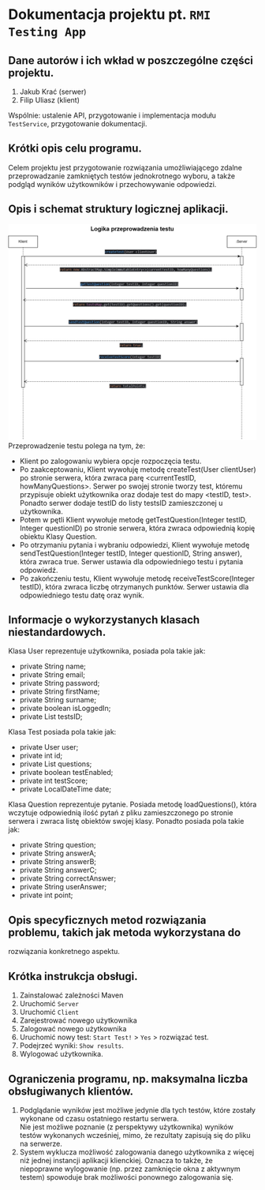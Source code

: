 # Dokumentacja projektu pt. `RMI Testing App`
## Dane autorów i ich wkład w poszczególne części projektu.
1. Jakub Krać (serwer)
2. Filip Uliasz (klient)

Wspólnie: ustalenie API, przygotowanie i implementacja modułu `TestService`, przygotowanie dokumentacji.

## Krótki opis celu programu.
Celem projektu jest przygotowanie rozwiązania umożliwiającego zdalne przeprowadzanie zamkniętych testów jednokrotnego wyboru, a także podgląd wyników użytkowników i przechowywanie odpowiedzi. 

## Opis i schemat struktury logicznej aplikacji.
![Opis alternatywny](sekwencje_logika_testu.png)
Przeprowadzenie testu polega na tym, że:
- Klient po zalogowaniu wybiera opcje rozpoczęcia testu.
- Po zaakceptowaniu, Klient wywołuję metodę createTest(User clientUser) po stronie serwera, która zwraca parę <currentTestID, howManyQuestions>. Serwer po swojej stronie tworzy test, któremu przypisuje obiekt użytkownika oraz dodaje test do mapy <testID, test>. Ponadto serwer dodaje testID do listy testsID zamieszczonej u użytkownika.
- Potem w pętli Klient wywołuje metodę getTestQuestion(Integer testID, Integer questionID)  po stronie serwera, która zwraca odpowiednią kopię obiektu Klasy Question.
- Po otrzymaniu pytania i wybraniu odpowiedzi, Klient wywołuje metodę sendTestQuestion(Integer testID, Integer questionID, String answer), która zwraca true. Serwer ustawia dla odpowiedniego testu i pytania odpowiedź.
- Po zakończeniu testu, Klient wywołuje metodę receiveTestScore(Integer testID), która zwraca liczbę otrzymanych punktów. Serwer ustawia dla odpowiedniego testu datę oraz wynik.
## Informacje o wykorzystanych klasach niestandardowych.
Klasa User reprezentuje użytkownika, posiada pola takie jak:
- private String name;
- private String email;
- private String password;
- private String firstName;
- private String surname;
- private boolean isLoggedIn;
- private List<Integer> testsID;

Klasa Test posiada pola takie jak:
- private User user;
- private int id;
- private List<Question> questions;
- private boolean testEnabled;
- private int testScore;
- private LocalDateTime date;

Klasa Question reprezentuje pytanie. Posiada metodę loadQuestions(), która wczytuje odpowiednią ilość pytań z pliku zamieszczonego po stronie serwera i zwraca listę obiektów swojej klasy. Ponadto posiada pola takie jak:
- private String question;
- private String answerA;
- private String answerB;
- private String answerC;
- private String correctAnswer;
- private String userAnswer;
- private int point;

## Opis specyficznych metod rozwiązania problemu, takich jak metoda wykorzystana do
rozwiązania konkretnego aspektu.

## Krótka instrukcja obsługi.
1. Zainstalować zależności Maven
2. Uruchomić `Server`
3. Uruchomić `Client`
4. Zarejestrować nowego użytkownika
5. Zalogować nowego użytkownika
6. Uruchomić nowy test: `Start Test!` > `Yes` > rozwiązać test. 
7. Podejrzeć wyniki: `Show results`. 
8. Wylogować użytkownika. 

## Ograniczenia programu, np. maksymalna liczba obsługiwanych klientów.
1. Podglądanie wyników jest możliwe jedynie dla tych testów, które zostały wykonane od czasu ostatniego restartu serwera. \
Nie jest możliwe poznanie (z perspektywy użytkownika) wyników testów wykonanych wcześniej, mimo, że rezultaty zapisują się do pliku na serwerze. 
2. System wyklucza możliwość zalogowania danego użytkownika z więcej niż jednej instancji aplikacji klienckiej. Oznacza to także, że niepoprawne 
wylogowanie (np. przez zamknięcie okna z aktywnym testem) spowoduje brak możliwości ponownego zalogowania się.